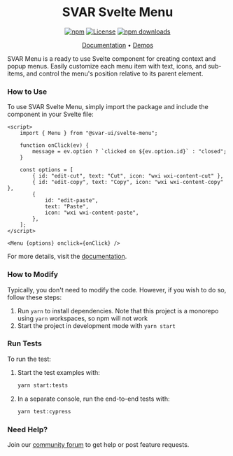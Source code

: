 <div align="center">
	
# SVAR Svelte Menu

[![npm](https://img.shields.io/npm/v/@svar-ui/svelte-menu.svg)](https://www.npmjs.com/package/@svar-ui/svelte-menu)
[![License](https://img.shields.io/github/license/svar-widgets/menu)](https://github.com/svar-widgets/menu/blob/main/license.txt)
[![npm downloads](https://img.shields.io/npm/dm/@svar-ui/svelte-menu.svg)](https://www.npmjs.com/package/@svar-ui/svelte-menu)

</div>

<div align="center">

[Documentation](https://docs.svar.dev/svelte/core/category/menu) • [Demos](https://docs.svar.dev/svelte/core/samples-menu/#/bar/willow)

</div>

SVAR Menu is a ready to use Svelte component for creating context and popup menus. Easily customize each menu item with text, icons, and sub-items, and control the menu's position relative to its parent element.

### How to Use

To use SVAR Svelte Menu, simply import the package and include the component in your Svelte file:

```svelte
<script>
	import { Menu } from "@svar-ui/svelte-menu";

	function onClick(ev) {
		message = ev.option ? `clicked on ${ev.option.id}` : "closed";
	}

	const options = [
		{ id: "edit-cut", text: "Cut", icon: "wxi wxi-content-cut" },
		{ id: "edit-copy", text: "Copy", icon: "wxi wxi-content-copy" },
		{
			id: "edit-paste",
			text: "Paste",
			icon: "wxi wxi-content-paste",
		},
	];
</script>

<Menu {options} onclick={onClick} />
```

For more details, visit the [documentation](https://docs.svar.dev/svelte/core/category/menu).

### How to Modify

Typically, you don't need to modify the code. However, if you wish to do so, follow these steps:

1. Run `yarn` to install dependencies. Note that this project is a monorepo using `yarn` workspaces, so npm will not work
2. Start the project in development mode with `yarn start`

### Run Tests

To run the test:

1. Start the test examples with:
    ```sh
    yarn start:tests
    ```
2. In a separate console, run the end-to-end tests with:
    ```sh
    yarn test:cypress
    ```

### Need Help?

Join our [community forum](https://forum.svar.dev/) to get help or post feature requests.
